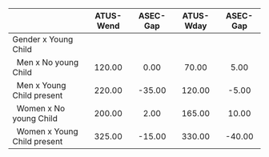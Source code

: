 
|                      |    ATUS-Wend |     ASEC-Gap |    ATUS-Wday |     ASEC-Gap |
| -------------------- | :----------: | :----------: | :----------: | :----------: |
| Gender x Young Child |              |              |              |              |
| &nbsp;&nbsp;Men x No young Child |       120.00 |         0.00 |        70.00 |         5.00 |
| &nbsp;&nbsp;Men x Young Child present |       220.00 |       -35.00 |       120.00 |        -5.00 |
| &nbsp;&nbsp;Women x No young Child |       200.00 |         2.00 |       165.00 |        10.00 |
| &nbsp;&nbsp;Women x Young Child present |       325.00 |       -15.00 |       330.00 |       -40.00 |

